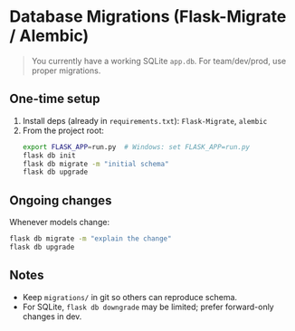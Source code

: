 # Database Migrations (Flask-Migrate / Alembic)

> You currently have a working SQLite `app.db`. For team/dev/prod, use proper migrations.

## One-time setup
1. Install deps (already in `requirements.txt`): `Flask-Migrate`, `alembic`
2. From the project root:
   ```bash
   export FLASK_APP=run.py  # Windows: set FLASK_APP=run.py
   flask db init
   flask db migrate -m "initial schema"
   flask db upgrade
   ```

## Ongoing changes
Whenever models change:
```bash
flask db migrate -m "explain the change"
flask db upgrade
```

## Notes
- Keep `migrations/` in git so others can reproduce schema.
- For SQLite, `flask db downgrade` may be limited; prefer forward-only changes in dev.
